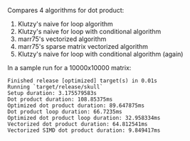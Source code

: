 Compares 4 algorithms for dot product:

1. Klutzy's naive for loop algorithm
2. Klutzy's naive for loop with conditional algorithm
3. marr75's vectorized algorithm
4. marr75's sparse matrix vectorized algorithm
5. Klutzy's naive for loop with conditional algorithm (again)

In a sample run for a 10000x10000 matrix:
```
Finished release [optimized] target(s) in 0.01s
Running `target/release/skull`
Setup duration: 3.175579583s
Dot product duration: 108.85375ms
Optimized dot product duration: 89.647875ms
Dot product loop duration: 66.7235ms
Optimized dot product loop duration: 32.958334ms
Vectorized dot product duration: 64.812541ms
Vectorized SIMD dot product duration: 9.849417ms
```